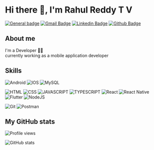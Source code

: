 # Hi there 👋, I'm Rahul Reddy T V
[![General badge](https://img.shields.io/badge/🔗-Portfolio-<COLOR>.svg)](https://rahulreddy10.netlify.app//) [![Gmail Badge](https://img.shields.io/badge/-rahulreddy1665@gmail.com-c14438?style=flat&logo=Gmail&logoColor=white&link=mailto:rahulreddy1665@gmail.com)](mailto:rahulreddy1665@gmail.com) 
[![Linkedin Badge](https://img.shields.io/badge/-rahul_reddy-0072b1?style=flat&logo=Linkedin&logoColor=white&link=https://www.linkedin.com/in/rahul-reddy-t-v/)](https://www.linkedin.com/in/rahul-reddy-t-v/) 
 [![Github Badge](https://img.shields.io/badge/-rahulreddy1665-grey?style=flat&logo=github&logoColor=white&link=https://github.com//AbhishekBonageri-75)](https://github.com/rahulreddy1665/)



## About me
I'm a Developer 👨‍💻 <br>
currently working as a mobile application developer


## Skills
![Android](https://img.shields.io/badge/Android-3DDC84?style=for-the-badge&logo=android&logoColor=white)
![IOS](https://img.shields.io/badge/Ios-3776AB?style=for-the-badge&logo=python&logoColor=white) 
![MySQL](https://img.shields.io/badge/mysql-%2300f.svg?style=for-the-badge&logo=mysql&logoColor=white) 
 

![HTML](https://img.shields.io/badge/HTML5-E34F26?style=for-the-badge&logo=html5&logoColor=white) 
![CSS](https://img.shields.io/badge/CSS3-1572B6?style=for-the-badge&logo=css3&logoColor=white) 
![JAVASCRIPT](https://img.shields.io/badge/JavaScript-F7DF1E?style=for-the-badge&logo=javascript&logoColor=black)
![TYPESCRIPT](https://img.shields.io/badge/TypeScript-F7DF1E?style=for-the-badge&logo=typeScript&logoColor=black)
![React](https://img.shields.io/badge/react-%2320232a.svg?style=for-the-badge&logo=react&logoColor=%2361DAFB)
![React Native](https://img.shields.io/badge/react_native-%2320232a.svg?style=for-the-badge&logo=react&logoColor=%2361DAFB)
![Flutter](https://img.shields.io/badge/Flutter-1AA7EC?style=for-the-badge&logo=flutter&logoColor=white) 
![NodeJS](https://img.shields.io/badge/node.js-6DA55F?style=for-the-badge&logo=node.js&logoColor=white) 

![Git](https://img.shields.io/badge/git-%23F05033.svg?style=for-the-badge&logo=git&logoColor=white) 
![Postman](https://img.shields.io/badge/Postman-FF6C37?style=for-the-badge&logo=postman&logoColor=white)



## My GitHub stats
![Profile views](https://komarev.com/ghpvc/?username=rahulreddy1665&label=PROFILE+VIEWS)

![GitHub stats](https://github-readme-stats.vercel.app/api?username=rahulreddy1665&show_icons=true&count_private=true) 
<!-- [![Top Langs](https://github-readme-stats.vercel.app/api/top-langs/?username=AbhishekBonageri-75&layout=compact&theme=dracula&custom_title=Linguagens%20mais%20utilizadas)](https://github.com/anuraghazra/github-readme-stats) -->

<!-- ![GitHub Activity Graph](https://activity-graph.herokuapp.com/graph?username=AbhishekBonageri-75)   -->


